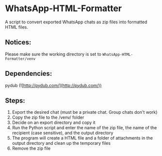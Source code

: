 # WhatsApp-HTML-Formatter

 A script to convert exported WhatsApp chats as zip files into formatted HTML files.

## Notices:
Please make sure the working directory is set to `WhatsApp-HTML-Formatter/venv`

## Dependencies:
 pydub (![http://pydub.com/](http://pydub.com/))

## Steps:
 1. Export the desired chat (must be a private chat. Group chats don't work)
 2. Copy the zip file to the /venv/ folder
 3. Decide on an export directory and copy it
 4. Run the Python script and enter the name of the zip file, the name of the recipient (case sensitive), and the output directory
 5. The program will create a HTML file and a folder of attachments in the output directory and clean up the temporary files
 6. Remove the zip file
